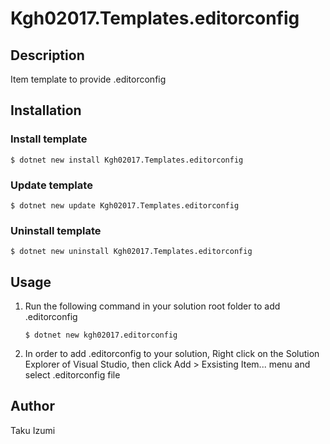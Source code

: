 # Kgh02017.Templates.editorconfig

## Description

Item template to provide .editorconfig

## Installation

### Install template

```console
$ dotnet new install Kgh02017.Templates.editorconfig
```

### Update template

```console
$ dotnet new update Kgh02017.Templates.editorconfig
```


### Uninstall template

```console
$ dotnet new uninstall Kgh02017.Templates.editorconfig
```

## Usage

1. Run the following command in your solution root folder to add .editorconfig

    ```console
    $ dotnet new kgh02017.editorconfig
    ```

1. In order to add .editorconfig to your solution, Right click on the Solution Explorer of Visual Studio,
    then click Add > Exsisting Item... menu and select .editorconfig file


## Author

Taku Izumi
